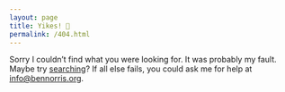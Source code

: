 ```yaml
---
layout: page
title: Yikes! 😬
permalink: /404.html
---
```


Sorry I couldn’t find what you were looking for. It was probably my fault. Maybe try [searching](/search/)? If all else fails, you could ask me for help at [info@bennorris.org](mailto:info@bennorris.org?subject=Something%20is%20missing%20on%20your%20website).

<script>plausible("404",{ props: { path: document.location.pathname } });</script>